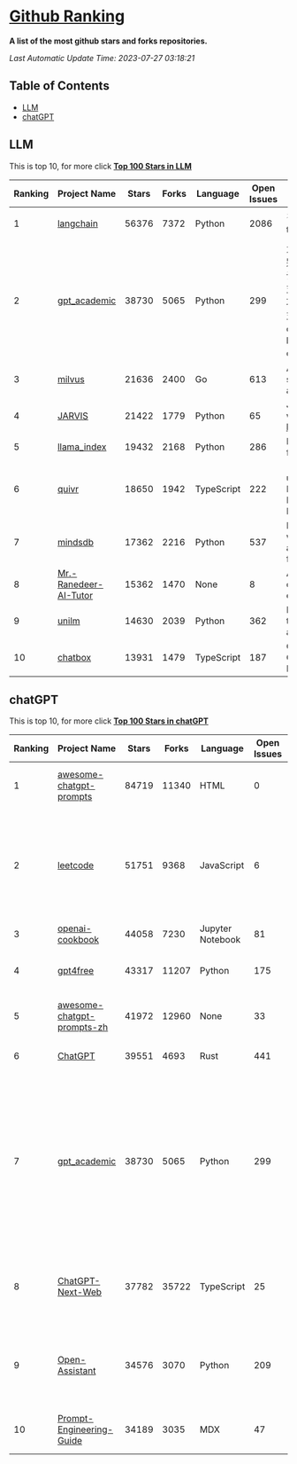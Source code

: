 [Github Ranking](./README.md)
==========

**A list of the most github stars and forks repositories.**

*Last Automatic Update Time: 2023-07-27 03:18:21*

## Table of Contents
 * [LLM](#LLM)
 * [chatGPT](#chatGPT)

## LLM

This is top 10, for more click **[Top 100 Stars in LLM](Top100/LLM.md)**

| Ranking | Project Name | Stars | Forks | Language | Open Issues | Description | Last Commit |
| ------- | ------------ | ----- | ----- | -------- | ----------- | ----------- | ----------- |
| 1 | [langchain](https://github.com/langchain-ai/langchain) | 56376 | 7372 | Python | 2086 | ⚡ Building applications with LLMs through composability ⚡ | 2023-07-27T03:12:34Z |
| 2 | [gpt_academic](https://github.com/binary-husky/gpt_academic) | 38730 | 5065 | Python | 299 | 为ChatGPT/GLM提供图形交互界面，特别优化论文阅读/润色/写作体验，模块化设计，支持自定义快捷按钮&函数插件，支持Python和C++等项目剖析&自译解功能，PDF/LaTex论文翻译&总结功能，支持并行问询多种LLM模型，支持清华chatglm2等本地模型。兼容复旦MOSS, llama, rwkv, newbing, claude, claude2等 | 2023-07-26T14:46:44Z |
| 3 | [milvus](https://github.com/milvus-io/milvus) | 21636 | 2400 | Go | 613 | A cloud-native vector database, storage for next generation AI applications | 2023-07-27T03:04:46Z |
| 4 | [JARVIS](https://github.com/microsoft/JARVIS) | 21422 | 1779 | Python | 65 | JARVIS, a system to connect LLMs with ML community. Paper: https://arxiv.org/pdf/2303.17580.pdf | 2023-07-26T22:45:19Z |
| 5 | [llama_index](https://github.com/jerryjliu/llama_index) | 19432 | 2168 | Python | 286 | LlamaIndex (GPT Index) is a data framework for your LLM applications | 2023-07-27T02:15:46Z |
| 6 | [quivr](https://github.com/StanGirard/quivr) | 18650 | 1942 | TypeScript | 222 | 🧠 Dump all your files and chat with it using your Generative AI Second Brain using LLMs ( GPT 3.5/4, Private, Anthropic, VertexAI ) & Embeddings 🧠  | 2023-07-27T00:50:27Z |
| 7 | [mindsdb](https://github.com/mindsdb/mindsdb) | 17362 | 2216 | Python | 537 | MindsDB’s AI database empowers world’s developers to build, deploy and automate Generative AI models for data-intensive applications. | 2023-07-27T02:00:04Z |
| 8 | [Mr.-Ranedeer-AI-Tutor](https://github.com/JushBJJ/Mr.-Ranedeer-AI-Tutor) | 15362 | 1470 | None | 8 | A GPT-4 AI Tutor Prompt for customizable personalized learning experiences. | 2023-07-15T10:58:29Z |
| 9 | [unilm](https://github.com/microsoft/unilm) | 14630 | 2039 | Python | 362 | Large-scale Self-supervised Pre-training Across Tasks, Languages, and Modalities | 2023-07-25T08:21:04Z |
| 10 | [chatbox](https://github.com/Bin-Huang/chatbox) | 13931 | 1479 | TypeScript | 187 | Chatbox is a desktop app for GPT/LLM that supports Windows, Mac, Linux & Web Online | 2023-07-24T13:42:45Z |


## chatGPT

This is top 10, for more click **[Top 100 Stars in chatGPT](Top100/chatGPT.md)**

| Ranking | Project Name | Stars | Forks | Language | Open Issues | Description | Last Commit |
| ------- | ------------ | ----- | ----- | -------- | ----------- | ----------- | ----------- |
| 1 | [awesome-chatgpt-prompts](https://github.com/f/awesome-chatgpt-prompts) | 84719 | 11340 | HTML | 0 | This repo includes ChatGPT prompt curation to use ChatGPT better. | 2023-07-26T09:47:32Z |
| 2 | [leetcode](https://github.com/azl397985856/leetcode) | 51751 | 9368 | JavaScript | 6 | 推荐免费ChatGPT网站：www.lintcode.com/chat-gpt?utm_source=tf-github-lucifer  LeetCode Solutions: A Record of My Problem Solving Journey.( leetcode题解，记录自己的leetcode解题之路。) | 2023-07-23T06:47:14Z |
| 3 | [openai-cookbook](https://github.com/openai/openai-cookbook) | 44058 | 7230 | Jupyter Notebook | 81 | Examples and guides for using the OpenAI API | 2023-07-26T11:35:57Z |
| 4 | [gpt4free](https://github.com/xtekky/gpt4free) | 43317 | 11207 | Python | 175 | The official gpt4free repository \| various collection of powerful language models | 2023-07-25T01:04:13Z |
| 5 | [awesome-chatgpt-prompts-zh](https://github.com/PlexPt/awesome-chatgpt-prompts-zh) | 41972 | 12960 | None | 33 | ChatGPT 中文调教指南。各种场景使用指南。学习怎么让它听你的话。 | 2023-07-16T17:38:12Z |
| 6 | [ChatGPT](https://github.com/lencx/ChatGPT) | 39551 | 4693 | Rust | 441 | 🔮 ChatGPT Desktop Application (Mac, Windows and Linux) | 2023-07-20T05:34:44Z |
| 7 | [gpt_academic](https://github.com/binary-husky/gpt_academic) | 38730 | 5065 | Python | 299 | 为ChatGPT/GLM提供图形交互界面，特别优化论文阅读/润色/写作体验，模块化设计，支持自定义快捷按钮&函数插件，支持Python和C++等项目剖析&自译解功能，PDF/LaTex论文翻译&总结功能，支持并行问询多种LLM模型，支持清华chatglm2等本地模型。兼容复旦MOSS, llama, rwkv, newbing, claude, claude2等 | 2023-07-26T14:46:44Z |
| 8 | [ChatGPT-Next-Web](https://github.com/Yidadaa/ChatGPT-Next-Web) | 37782 | 35722 | TypeScript | 25 | A well-designed cross-platform ChatGPT UI (Web / PWA / Linux / Win / MacOS). 一键拥有你自己的跨平台 ChatGPT 应用。 | 2023-07-26T16:56:26Z |
| 9 | [Open-Assistant](https://github.com/LAION-AI/Open-Assistant) | 34576 | 3070 | Python | 209 | OpenAssistant is a chat-based assistant that understands tasks, can interact with third-party systems, and retrieve information dynamically to do so. | 2023-07-26T23:20:51Z |
| 10 | [Prompt-Engineering-Guide](https://github.com/dair-ai/Prompt-Engineering-Guide) | 34189 | 3035 | MDX | 47 | 🐙 Guides, papers, lecture, notebooks and resources for prompt engineering | 2023-07-26T21:02:40Z |


